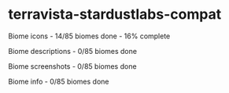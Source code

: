 # terravista-stardustlabs-compat

Biome icons - 14/85 biomes done - 16% complete

Biome descriptions - 0/85 biomes done

Biome screenshots - 0/85 biomes done

Biome info - 0/85 biomes done
